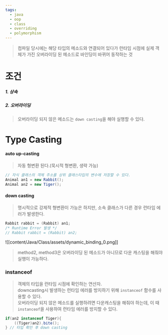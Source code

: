 ```yaml
---
tags:
  - java
  - oop
  - class
  - overriding
  - polymorphism
---
```

> 컴파일 당시에는 해당 타입의 메소드와 연결되어 있다가 런타임 시점에 실제 객체가 가진 오버라이딩 된 메소드로 바인딩이 바뀌어 동작하는 것

# 조건
##### 1. 상속
##### 2. 오버라이딩
> 오버라이딩 되지 않은 메소드는 `down casting`을 해야 실행할 수 있다.

# Type Casting

#### auto up-casting
> 자동 형변환 된다.(묵시적 형변환, 생략 가능)
```Java
// 자식 클래스의 객체 주소를 상위 클래스타입의 변수에 저장할 수 있다.
Animal an1 = new Rabbit();
Animal an2 = new Tiger();
```

#### down casting
> 명시적으로 강제적 형변환이 가능은 하지만, 소속 클래스가 다른 경우 런타임 에러가 발생한다. <br/>
```Java
Rabbit rabbit = (Rabbit) an1;
/* Runtime Error 발생 */
// Rabbit rabbit = (Rabbit) an2;  
```


![[content/Java/Class/assets/dynamic_binding_0.png]]

> method2, method3은 오버라이딩 된 메소드가 아니므로 다운 캐스팅을 해줘야 실행이 가능하다.

### instanceof
> 객체의 타입을 런타임 시점에 확인하는 연산자.<br/>
> downcasting시 발생하는 런타임 에러를 방지하기 위해 `instanceof` 함수를 사용할 수 있다. <br/>
> 오버라이딩 되지 않은 메소드를 실행하려면 다운캐스팅을 해줘야 하는데, 이 때 `instanceof`을 사용하여 런타임 에러를 방지할 수 있다.
```Java
if(an2 instanceof Tiger){  
    ((Tiger)an2).bite();  
} // 타입 확인 후 down casting
```




